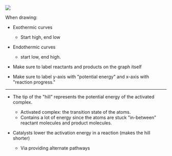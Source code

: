 **![](https://lh7-us.googleusercontent.com/TyciYHnjpNAh5RhSHv5j0kUUmdZY4n5KcVfhos6-W_9sbIubSokXQqSa1xGjVWlDEftFR4sgRcsVmcWPZY1-uWaKfigrYkMVIpbftMY2yfOHV_eAp923ChkrbpKPzrSowg0_E7XhOkTO0l7l5sl4mOI)**


When drawing:
- Exothermic curves 
	- Start high, end low
- Endothermic curves
	- start low, end high.

- Make sure to label reactants and products on the graph itself
- Make sure to label y-axis with "potential energy" and x-axis with "reaction progress."

---
- The tip of the "hill" represents the potential energy of the activated complex.
	- Activated complex: the transition state of the atoms.
	- Contains a lot of energy since the atoms are stuck "in-between" reactant molecules and product molecules. 

- Catalysts lower the activation energy in a reaction (makes the hill shorter)
	- Via providing alternate pathways


